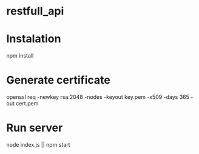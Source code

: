 # restfull_api

# Instalation
npm install

# Generate certificate
openssl req -newkey rsa:2048 -nodes -keyout key.pem -x509 -days 365 -out cert.pem

# Run server
node index.js || npm start